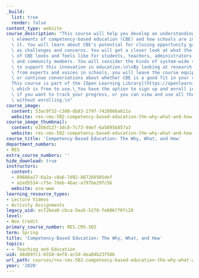 ```yaml
---
_build:
  list: true
  render: false
content_type: website
course_description: "This course will help you develop an understanding of the characteristic\
  \ elements of competency-based education (CBE) and how schools are implementing\
  \ it. You will learn about CBE's potential for closing opportunity gaps, as well\
  \ as challenges and concerns. You will get a closer look at what the implementation\
  \ of CBE looks and feels like for students, teachers, administrators, families,\
  \ and community members. You will consider the kinds of system-wide shifts necessary\
  \ to support this innovation in education.\n\nBy looking at research and hearing\
  \ from experts and voices in schools, you will leave the course equipped to start\
  \ or continue conversations about whether CBE is a good fit in your context.\n\n\
  This course is part of the [Open Learning Library](https://openlearning.mit.edu/courses-programs/open-learning-library),\
  \ which is free to use.\_You have the option to sign up and enroll in the course\
  \ if you want to track your progress, or you can view and use all the materials\
  \ without enrolling.\n"
course_image:
  content: 53ac9f32-c308-db83-279f-7428066a811a
  website: res-cms-502-competency-based-education-the-why-what-and-how-spring-2020
course_image_thumbnail:
  content: 4356d127-3dc8-7c73-94ef-6a5895b857a3
  website: res-cms-502-competency-based-education-the-why-what-and-how-spring-2020
course_title: 'Competency-Based Education: The Why, What, and How'
department_numbers:
- RES
extra_course_numbers: ''
hide_download: true
instructors:
  content:
  - 89666a17-6a2a-c8a6-7d92-867266505def
  - a1ed5534-cf5e-7deb-4bac-a797be29fc5b
  website: ocw-www
learning_resource_types:
- Lecture Videos
- Activity Assignments
legacy_uid: ecf2bea0-cbca-5ea5-52f8-fe8067f0fc26
level:
- Non Credit
primary_course_number: RES.CMS-502
term: Spring
title: 'Competency-Based Education: The Why, What, and How'
topics:
- - Teaching and Education
uid: d8d89fc1-6558-4ef8-ac5d-dea84b23f586
url_path: courses/res-cms-502-competency-based-education-the-why-what-and-how-spring-2020
year: '2020'
---
```

